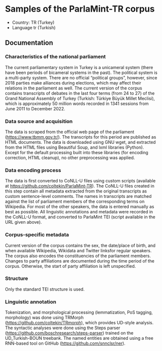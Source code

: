 # Samples of the ParlaMint-TR corpus

- Country: TR (Turkey)
- Language tr (Turkish)


## Documentation

### Characteristics of the national parliament

The current parliamentary system in Turkey is a unicameral system (there have been periods of bicameral systems in the past). The political system is a multi-party system. There are no official “political groups”, however, since 2018 parties make alliances during elections, which may affect their relations in the parliament as well. The current version of the corpus contains transcripts of debates in the last four terms (from 24 to 27) of the Grand National Assembly of Turkey (Turkish: Türkiye Büyük Millet Meclisi), which is approximately 50 million words recorded in  1341 sessions from June 2011 to December 2022.

### Data source and acquisition

The data is scraped from the official web page of the parliament (https://www.tbmm.gov.tr/). The transcripts for this period are published as HTML documents. The data is downloaded using GNU wget, and extracted from the HTML files using Beautiful Soup, and lxml libraries (Python). Except for the default processing built into these libraries (for encoding correction, HTML cleanup), no other preprocessing was applied.

### Data encoding process

The data is first converted to CoNLL-U files using custom scripts (available at https://github.com/coltekin/ParlaMint-TR). The CoNLL-U files created in this step contain all metadata extracted from the original transcripts as custom sentence-level comments. The names in transcripts are matched against the list of parliament members of the corresponding terms  on Wikipedia. For most of the other speakers, the data is entered manually as best as possible.
All linguistic annotations and metadata were recorded in the CoNLL-U format, and converted to ParlaMint TEI (script available in the URL given above).

### Corpus-specific metadata

Current version of the corpus contains the sex, the date/place of birth, and when available Wikipedia, Wikidata and Twitter linksfor regular speakers. The corpus also encodes the constituencies of the parliament members. Changes to party affiliations are documented during the time period of the corpus. Otherwise, the start of party affiliation is left unspecified.

### Structure

Only the standard TEI structure is used.

### Linguistic annotation

Tokenization, and morphological processing (lemmatization, PoS tagging, morphology) was done using TRMorph (https://github.com/coltekin/TRmorph), which provides UD-style analysis. The syntactic analyses were done using the Steps parser (https://github.com/boschresearch/steps-parser) trained on the UD_Turkish-BOUN treebank. The named entities are obtained using  a free RNN-based tool on GitHub  (https://github.com/snnclsr/ner).
